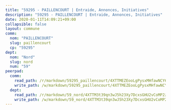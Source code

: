```yaml
---
title: "59295 - PAILLENCOURT | Entraide, Annonces, Initiatives"
description: "59295 - PAILLENCOURT | Entraide, Annonces, Initiatives"
date: 2020-01-11T14:09:21+09:00
collapsible: false
layout: commune
comm:
  nom: "PAILLENCOURT"
  slug: paillencourt
  cp: "59295"
dept:
  nom: "Nord"
  slug: nord
  num: "59"
peerpad:
  comm:
    read_path: /r/markdown/59295_paillencourt/4XTTMEZEooLgPysxMHfawNCY6oYLkgQ1JcrzT3VzS2y5t2uBh
    write_path: /w/markdown/59295_paillencourt/4XTTMEZEooLgPysxMHfawNCY6oYLkgQ1JcrzT3VzS2y5t2uBh-K3TgUHUMz6rxvaxwsTZVgNaHERNe2LqhwYUYav5dYytE7wZT3869sLWyAutxPcEBgFLzgjaoR6LXJp4Mtze2mVQPJrPTfVcahtttdTzSEaeRS3uG6vPM8uMTHmnjjSgS83CQBeP5
  dept:
    read_path: /r/markdown/59_nord/4XTTM3t39qn3wJ5h23Xy7DcxsGHU2vCoMP2z3iS4TUn3TrtdJ
    write_path: /w/markdown/59_nord/4XTTM3t39qn3wJ5h23Xy7DcxsGHU2vCoMP2z3iS4TUn3TrtdJ-K3TgTuZGkuZqXfr6fpmH7pGsMT6ndvZQMyRDze5QBt7XScLWHoBi246kLoDKpTH2Yo4f3AFSSJqGc2ozvNww7qPLqsDjpvahxCbQ6F5znbfjp6kVgaDcTYc9LyhwSfYuCevnvZUQ
---
```


